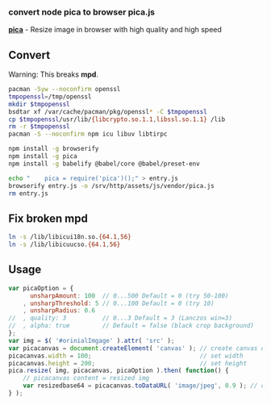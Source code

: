 ### convert node pica to browser pica.js
[**pica**](https://github.com/nodeca/pica) - Resize image in browser with high quality and high speed

## Convert
Warning: This breaks **mpd**.
```sh
pacman -Syw --noconfirm openssl
tmpopenssl=/tmp/openssl
mkdir $tmpopenssl
bsdtar xf /var/cache/pacman/pkg/openssl* -C $tmpopenssl
cp $tmpopenssl/usr/lib/{libcrypto.so.1.1,libssl.so.1.1} /lib
rm -r $tmpopenssl
pacman -S --noconfirm npm icu libuv libtirpc

npm install -g browserify
npm install -g pica
npm install -g babelify @babel/core @babel/preset-env

echo "    pica = require('pica')();" > entry.js
browserify entry.js -o /srv/http/assets/js/vendor/pica.js
rm entry.js
```
## Fix broken mpd
```sh
ln -s /lib/libicui18n.so.{64.1,56}
ln -s /lib/libicuucso.{64.1,56}

```
## Usage
```js
var picaOption = {
	  unsharpAmount: 100  // 0...500 Default = 0 (try 50-100)
	, unsharpThreshold: 5 // 0...100 Default = 0 (try 10)
	, unsharpRadius: 0.6
//	, quality: 3          // 0...3 Default = 3 (Lanczos win=3)
//	, alpha: true         // Default = false (black crop background)
};
var img = $( '#orinialImgage' ).attr( 'src' );
var picacanvas = document.createElement( 'canvas' ); // create canvas object
picacanvas.width = 100;                              // set width
picacanvas.height = 200;                             // set height
pica.resize( img, picacanvas, picaOption ).then( function() {
	// picacanvas content = resized img
	var resizedbase64 = picacanvas.toDataURL( 'image/jpeg', 0.9 ); // canvas to base64 (jpg, qualtity)
} );
```
